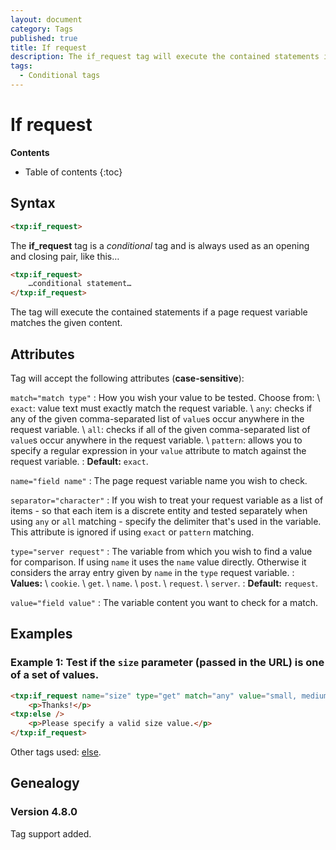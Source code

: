 ```yaml
---
layout: document
category: Tags
published: true
title: If request
description: The if_request tag will execute the contained statements if a page request variable match the given content.
tags:
  - Conditional tags
---
```


# If request

**Contents**

* Table of contents
{:toc}

## Syntax

~~~ html
<txp:if_request>
~~~

The **if_request** tag is a *conditional* tag and is always used as an opening and closing pair, like this…

~~~ html
<txp:if_request>
    …conditional statement…
</txp:if_request>
~~~

The tag will execute the contained statements if a page request variable matches the given content.

## Attributes

Tag will accept the following attributes (**case-sensitive**):

`match="match type"`
: How you wish your value to be tested. Choose from: \\
`exact`: value text must exactly match the request variable. \\
`any`: checks if any of the given comma-separated list of `value`s occur anywhere in the request variable. \\
`all`: checks if all of the given comma-separated list of `value`s occur anywhere in the request variable. \\
`pattern`: allows you to specify a regular expression in your `value` attribute to match against the request variable.
: **Default:** `exact`.

`name="field name"`
: The page request variable name you wish to check.

`separator="character"`
: If you wish to treat your request variable as a list of items - so that each item is a discrete entity and tested separately when using `any` or `all` matching - specify the delimiter that's used in the variable. This attribute is ignored if using `exact` or `pattern` matching.

`type="server request"`
: The variable from which you wish to find a value for comparison. If using `name` it uses the `name` value directly. Otherwise it considers the array entry given by `name` in the `type` request variable.
: **Values:** \\
`cookie`. \\
`get`. \\
`name`. \\
`post`. \\
`request`. \\
`server`.
: **Default:** `request`.

`value="field value"`
: The variable content you want to check for a match.

## Examples

### Example 1: Test if the `size` parameter (passed in the URL) is one of a set of values.

~~~ html
<txp:if_request name="size" type="get" match="any" value="small, medium, large">
    <p>Thanks!</p>
<txp:else />
    <p>Please specify a valid size value.</p>
</txp:if_request>
~~~

Other tags used: [else](/tags/else).

## Genealogy

### Version 4.8.0

Tag support added.
